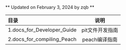 
\*\* 
		Updated on February 3, 2024 
			 	by zqb 
\*\*

| 目录 					     | 说明   			|
| :-----					 | :----: 		    |
| 1.docs_for_Developer_Guide | pit文件开发指南 	|
| 2.docs_for_compiling_Peach | peach编译指南 	|


